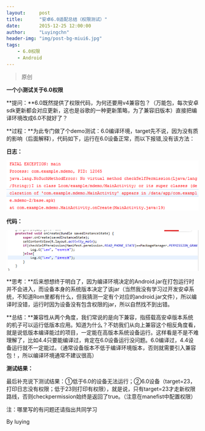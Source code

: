 ```yaml
---
layout:     post
title:      "安卓6.0适配总结（权限测试）"
date:       2015-12-25 12:00:00
author:     "Luyingchn"
header-img: "img/post-bg-miui6.jpg"
tags:
    - 6.0权限
    - Android
---
```


> 原创


**一个小测试关于6.0权限**

**提问：**6.0既然提供了权限代码，为何还要用v4兼容包？（万能包，每次安卓sdk更新都会对应更新，这也是谷歌的一种更新策略，为了兼容旧版本）直接把编译环境改成6.0不就好了？

**过程：**为此专门做了个demo测试：6.0编译环境，target先不说，因为没有质的影响（后面解释），代码如下，运行在6.0设备正常，而以下报错,没有该方法：

**日志：**

![](img/media/84bf19f9670256d1bbcd511897a38b95.png)

**代码：**

![](img/media/4aa36e0024a2152c017d44f6f1de99f5.png)

**思考：**后来想想终于明白了，因为编译环境决定的Android.jar在打包运行时并不会进入，而设备本身的系统版本决定了该jar（当然我没有学习过开发安卓系统，不知道Rom里都有什么，但我猜测一定有个对应的android.jar文件），所以编译时没错，运行时因为设备没有包含权限的jar，所以自然找不到出错。

**总结：**兼容性从两个角度，我们常说的是向下兼容，指搭载高安卓版本系统的机子可以运行低版本应用。知道为什么？不妨我们从向上兼容这个相反角度看，就是说低版本编译能过的项目，一定能在高版本系统设备运行。这样看是不是不难理解了，比如4.4只要能编译过，肯定在6.0设备运行没问题。6.0编译过，4.4设备运行就不一定能过。（通常设备版本不低于编译环境版本，否则就需要引入兼容包！，所以编译环境通常不建议很高）

**测试结果：**

最后补充说下测试结果：①低于6.0的设备无法运行；②6.0设备（target=23，打印日志没有权限；低于23则打印有权限），就是说，只有target=23才走新权限路线，否则checkpermission始终是返回了true。（注意在manefist中配置权限）

注：哪里写的有问题还请指出共同学习

By luying